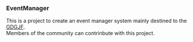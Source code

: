 ### EventManager
This is a project to create an event manager system mainly destined to the [GDGJF](http://emjuizdefora.com/gdgjf/).  
Members of the community can contrinbute with this project.
